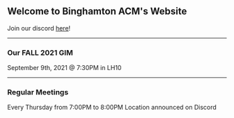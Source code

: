 ## Welcome to Binghamton ACM's Website

Join our discord [here](https://discord.gg/XqjAkF63br)!


-----

### Our FALL 2021 GIM
September 9th, 2021 @ 7:30PM in LH10


---

### Regular Meetings
Every Thursday from 7:00PM to 8:00PM
Location announced on Discord
